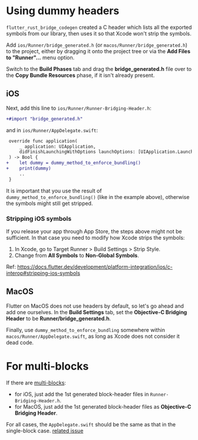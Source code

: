 # Using dummy headers

`flutter_rust_bridge_codegen` created a C header which lists all the
exported symbols from our library, then uses it so that Xcode won't strip
the symbols.

Add `ios/Runner/bridge_generated.h` (or `macos/Runner/bridge_generated.h`)
to the project, either by dragging it onto the project tree or
via the **Add Files to "Runner"...** menu option.

Switch to the **Build Phases** tab and drag the **bridge_generated.h** file over
to the **Copy Bundle Resources** phase, if it isn't already present.

## iOS

Next, add this line to `ios/Runner/Runner-Bridging-Header.h`:

```diff
+#import "bridge_generated.h"
```

and in `ios/Runner/AppDelegate.swift`:

```diff
 override func application(
     _ application: UIApplication,
     didFinishLaunchingWithOptions launchOptions: [UIApplication.LaunchOptionsKey: Any]?
 ) -> Bool {
+    let dummy = dummy_method_to_enforce_bundling()
+    print(dummy)
     ..
 }
```

It is important that you use the result of `dummy_method_to_enforce_bundling()` (like in the example above), otherwise the symbols might still get stripped.

### Stripping iOS symbols

If you release your app through App Store, the steps above might not be sufficient. In that case you need to modify how Xcode strips the symbols:

1. In Xcode, go to Target Runner > Build Settings > Strip Style.
2. Change from **All Symbols** to **Non-Global Symbols**.

Ref: https://docs.flutter.dev/development/platform-integration/ios/c-interop#stripping-ios-symbols


## MacOS

Flutter on MacOS does not use headers by default, so let's go ahead
and add one ourselves. In the **Build Settings** tab, set the
**Objective-C Bridging Header** to be **Runner/bridge_generated.h**.

Finally, use `dummy_method_to_enforce_bundling` somewhere within
`macos/Runner/AppDelegate.swift`, as long as Xcode does not consider it dead code.

# For multi-blocks
If there are [multi-blocks](https://cjycode.com/flutter_rust_bridge/feature/multiple_files.html):
- for iOS, just add the 1st generated block-header files in `Runner-Bridging-Header.h`.
- for MacOS, just add the 1st generated block-header files as **Objective-C Bridging Header**.

For all cases, the `AppDelegate.swift` should be the same as that in the single-block case.
[related issue](https://github.com/fzyzcjy/flutter_rust_bridge/issues/1014)